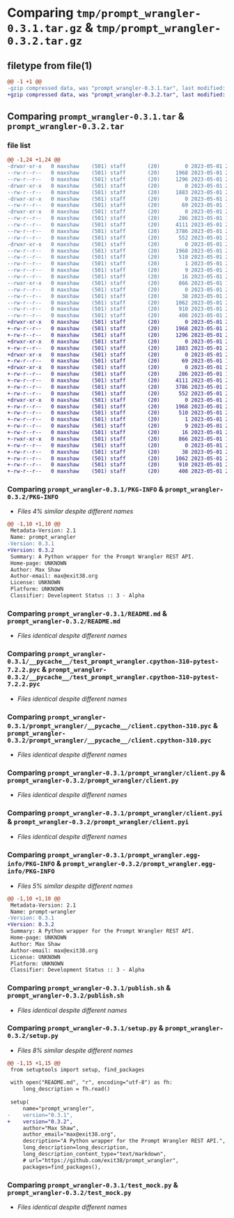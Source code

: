 # Comparing `tmp/prompt_wrangler-0.3.1.tar.gz` & `tmp/prompt_wrangler-0.3.2.tar.gz`

## filetype from file(1)

```diff
@@ -1 +1 @@
-gzip compressed data, was "prompt_wrangler-0.3.1.tar", last modified: Mon May  1 21:44:35 2023, max compression
+gzip compressed data, was "prompt_wrangler-0.3.2.tar", last modified: Mon May  1 21:58:35 2023, max compression
```

## Comparing `prompt_wrangler-0.3.1.tar` & `prompt_wrangler-0.3.2.tar`

### file list

```diff
@@ -1,24 +1,24 @@
-drwxr-xr-x   0 maxshaw    (501) staff       (20)        0 2023-05-01 21:44:35.550574 prompt_wrangler-0.3.1/
--rw-r--r--   0 maxshaw    (501) staff       (20)     1968 2023-05-01 21:44:35.550415 prompt_wrangler-0.3.1/PKG-INFO
--rw-r--r--   0 maxshaw    (501) staff       (20)     1296 2023-05-01 21:43:34.000000 prompt_wrangler-0.3.1/README.md
-drwxr-xr-x   0 maxshaw    (501) staff       (20)        0 2023-05-01 21:44:35.548519 prompt_wrangler-0.3.1/__pycache__/
--rw-r--r--   0 maxshaw    (501) staff       (20)     1883 2023-05-01 20:47:14.000000 prompt_wrangler-0.3.1/__pycache__/test_prompt_wrangler.cpython-310-pytest-7.2.2.pyc
-drwxr-xr-x   0 maxshaw    (501) staff       (20)        0 2023-05-01 21:44:35.548949 prompt_wrangler-0.3.1/prompt_wrangler/
--rw-r--r--   0 maxshaw    (501) staff       (20)       69 2023-05-01 14:12:42.000000 prompt_wrangler-0.3.1/prompt_wrangler/__init__.py
-drwxr-xr-x   0 maxshaw    (501) staff       (20)        0 2023-05-01 21:44:35.550046 prompt_wrangler-0.3.1/prompt_wrangler/__pycache__/
--rw-r--r--   0 maxshaw    (501) staff       (20)      286 2023-05-01 14:12:45.000000 prompt_wrangler-0.3.1/prompt_wrangler/__pycache__/__init__.cpython-310.pyc
--rw-r--r--   0 maxshaw    (501) staff       (20)     4111 2023-05-01 21:03:40.000000 prompt_wrangler-0.3.1/prompt_wrangler/__pycache__/client.cpython-310.pyc
--rw-r--r--   0 maxshaw    (501) staff       (20)     3786 2023-05-01 21:03:28.000000 prompt_wrangler-0.3.1/prompt_wrangler/client.py
--rw-r--r--   0 maxshaw    (501) staff       (20)      552 2023-05-01 20:51:29.000000 prompt_wrangler-0.3.1/prompt_wrangler/client.pyi
-drwxr-xr-x   0 maxshaw    (501) staff       (20)        0 2023-05-01 21:44:35.549720 prompt_wrangler-0.3.1/prompt_wrangler.egg-info/
--rw-r--r--   0 maxshaw    (501) staff       (20)     1968 2023-05-01 21:44:35.000000 prompt_wrangler-0.3.1/prompt_wrangler.egg-info/PKG-INFO
--rw-r--r--   0 maxshaw    (501) staff       (20)      510 2023-05-01 21:44:35.000000 prompt_wrangler-0.3.1/prompt_wrangler.egg-info/SOURCES.txt
--rw-r--r--   0 maxshaw    (501) staff       (20)        1 2023-05-01 21:44:35.000000 prompt_wrangler-0.3.1/prompt_wrangler.egg-info/dependency_links.txt
--rw-r--r--   0 maxshaw    (501) staff       (20)        9 2023-05-01 21:44:35.000000 prompt_wrangler-0.3.1/prompt_wrangler.egg-info/requires.txt
--rw-r--r--   0 maxshaw    (501) staff       (20)       16 2023-05-01 21:44:35.000000 prompt_wrangler-0.3.1/prompt_wrangler.egg-info/top_level.txt
--rwxr-xr-x   0 maxshaw    (501) staff       (20)      866 2023-05-01 14:35:01.000000 prompt_wrangler-0.3.1/publish.sh
--rw-r--r--   0 maxshaw    (501) staff       (20)        0 2023-05-01 20:47:41.000000 prompt_wrangler-0.3.1/run_prompt.py
--rw-r--r--   0 maxshaw    (501) staff       (20)       38 2023-05-01 21:44:35.550639 prompt_wrangler-0.3.1/setup.cfg
--rw-r--r--   0 maxshaw    (501) staff       (20)     1062 2023-05-01 21:44:35.000000 prompt_wrangler-0.3.1/setup.py
--rw-r--r--   0 maxshaw    (501) staff       (20)      910 2023-05-01 21:04:37.000000 prompt_wrangler-0.3.1/test_mock.py
--rw-r--r--   0 maxshaw    (501) staff       (20)      408 2023-05-01 21:40:20.000000 prompt_wrangler-0.3.1/test_real.py
+drwxr-xr-x   0 maxshaw    (501) staff       (20)        0 2023-05-01 21:58:35.813295 prompt_wrangler-0.3.2/
+-rw-r--r--   0 maxshaw    (501) staff       (20)     1968 2023-05-01 21:58:35.813130 prompt_wrangler-0.3.2/PKG-INFO
+-rw-r--r--   0 maxshaw    (501) staff       (20)     1296 2023-05-01 21:43:34.000000 prompt_wrangler-0.3.2/README.md
+drwxr-xr-x   0 maxshaw    (501) staff       (20)        0 2023-05-01 21:58:35.811365 prompt_wrangler-0.3.2/__pycache__/
+-rw-r--r--   0 maxshaw    (501) staff       (20)     1883 2023-05-01 20:47:14.000000 prompt_wrangler-0.3.2/__pycache__/test_prompt_wrangler.cpython-310-pytest-7.2.2.pyc
+drwxr-xr-x   0 maxshaw    (501) staff       (20)        0 2023-05-01 21:58:35.811840 prompt_wrangler-0.3.2/prompt_wrangler/
+-rw-r--r--   0 maxshaw    (501) staff       (20)       69 2023-05-01 14:12:42.000000 prompt_wrangler-0.3.2/prompt_wrangler/__init__.py
+drwxr-xr-x   0 maxshaw    (501) staff       (20)        0 2023-05-01 21:58:35.812889 prompt_wrangler-0.3.2/prompt_wrangler/__pycache__/
+-rw-r--r--   0 maxshaw    (501) staff       (20)      286 2023-05-01 14:12:45.000000 prompt_wrangler-0.3.2/prompt_wrangler/__pycache__/__init__.cpython-310.pyc
+-rw-r--r--   0 maxshaw    (501) staff       (20)     4111 2023-05-01 21:03:40.000000 prompt_wrangler-0.3.2/prompt_wrangler/__pycache__/client.cpython-310.pyc
+-rw-r--r--   0 maxshaw    (501) staff       (20)     3786 2023-05-01 21:03:28.000000 prompt_wrangler-0.3.2/prompt_wrangler/client.py
+-rw-r--r--   0 maxshaw    (501) staff       (20)      552 2023-05-01 20:51:29.000000 prompt_wrangler-0.3.2/prompt_wrangler/client.pyi
+drwxr-xr-x   0 maxshaw    (501) staff       (20)        0 2023-05-01 21:58:35.812599 prompt_wrangler-0.3.2/prompt_wrangler.egg-info/
+-rw-r--r--   0 maxshaw    (501) staff       (20)     1968 2023-05-01 21:58:35.000000 prompt_wrangler-0.3.2/prompt_wrangler.egg-info/PKG-INFO
+-rw-r--r--   0 maxshaw    (501) staff       (20)      510 2023-05-01 21:58:35.000000 prompt_wrangler-0.3.2/prompt_wrangler.egg-info/SOURCES.txt
+-rw-r--r--   0 maxshaw    (501) staff       (20)        1 2023-05-01 21:58:35.000000 prompt_wrangler-0.3.2/prompt_wrangler.egg-info/dependency_links.txt
+-rw-r--r--   0 maxshaw    (501) staff       (20)        9 2023-05-01 21:58:35.000000 prompt_wrangler-0.3.2/prompt_wrangler.egg-info/requires.txt
+-rw-r--r--   0 maxshaw    (501) staff       (20)       16 2023-05-01 21:58:35.000000 prompt_wrangler-0.3.2/prompt_wrangler.egg-info/top_level.txt
+-rwxr-xr-x   0 maxshaw    (501) staff       (20)      866 2023-05-01 14:35:01.000000 prompt_wrangler-0.3.2/publish.sh
+-rw-r--r--   0 maxshaw    (501) staff       (20)        0 2023-05-01 20:47:41.000000 prompt_wrangler-0.3.2/run_prompt.py
+-rw-r--r--   0 maxshaw    (501) staff       (20)       38 2023-05-01 21:58:35.813351 prompt_wrangler-0.3.2/setup.cfg
+-rw-r--r--   0 maxshaw    (501) staff       (20)     1062 2023-05-01 21:58:35.000000 prompt_wrangler-0.3.2/setup.py
+-rw-r--r--   0 maxshaw    (501) staff       (20)      910 2023-05-01 21:04:37.000000 prompt_wrangler-0.3.2/test_mock.py
+-rw-r--r--   0 maxshaw    (501) staff       (20)      408 2023-05-01 21:40:20.000000 prompt_wrangler-0.3.2/test_real.py
```

### Comparing `prompt_wrangler-0.3.1/PKG-INFO` & `prompt_wrangler-0.3.2/PKG-INFO`

 * *Files 4% similar despite different names*

```diff
@@ -1,10 +1,10 @@
 Metadata-Version: 2.1
 Name: prompt_wrangler
-Version: 0.3.1
+Version: 0.3.2
 Summary: A Python wrapper for the Prompt Wrangler REST API.
 Home-page: UNKNOWN
 Author: Max Shaw
 Author-email: max@exit38.org
 License: UNKNOWN
 Platform: UNKNOWN
 Classifier: Development Status :: 3 - Alpha
```

### Comparing `prompt_wrangler-0.3.1/README.md` & `prompt_wrangler-0.3.2/README.md`

 * *Files identical despite different names*

### Comparing `prompt_wrangler-0.3.1/__pycache__/test_prompt_wrangler.cpython-310-pytest-7.2.2.pyc` & `prompt_wrangler-0.3.2/__pycache__/test_prompt_wrangler.cpython-310-pytest-7.2.2.pyc`

 * *Files identical despite different names*

### Comparing `prompt_wrangler-0.3.1/prompt_wrangler/__pycache__/client.cpython-310.pyc` & `prompt_wrangler-0.3.2/prompt_wrangler/__pycache__/client.cpython-310.pyc`

 * *Files identical despite different names*

### Comparing `prompt_wrangler-0.3.1/prompt_wrangler/client.py` & `prompt_wrangler-0.3.2/prompt_wrangler/client.py`

 * *Files identical despite different names*

### Comparing `prompt_wrangler-0.3.1/prompt_wrangler/client.pyi` & `prompt_wrangler-0.3.2/prompt_wrangler/client.pyi`

 * *Files identical despite different names*

### Comparing `prompt_wrangler-0.3.1/prompt_wrangler.egg-info/PKG-INFO` & `prompt_wrangler-0.3.2/prompt_wrangler.egg-info/PKG-INFO`

 * *Files 5% similar despite different names*

```diff
@@ -1,10 +1,10 @@
 Metadata-Version: 2.1
 Name: prompt-wrangler
-Version: 0.3.1
+Version: 0.3.2
 Summary: A Python wrapper for the Prompt Wrangler REST API.
 Home-page: UNKNOWN
 Author: Max Shaw
 Author-email: max@exit38.org
 License: UNKNOWN
 Platform: UNKNOWN
 Classifier: Development Status :: 3 - Alpha
```

### Comparing `prompt_wrangler-0.3.1/publish.sh` & `prompt_wrangler-0.3.2/publish.sh`

 * *Files identical despite different names*

### Comparing `prompt_wrangler-0.3.1/setup.py` & `prompt_wrangler-0.3.2/setup.py`

 * *Files 8% similar despite different names*

```diff
@@ -1,15 +1,15 @@
 from setuptools import setup, find_packages
 
 with open("README.md", "r", encoding="utf-8") as fh:
     long_description = fh.read()
 
 setup(
     name="prompt_wrangler",
-    version="0.3.1",
+    version="0.3.2",
     author="Max Shaw",
     author_email="max@exit38.org",
     description="A Python wrapper for the Prompt Wrangler REST API.",
     long_description=long_description,
     long_description_content_type="text/markdown",
     # url="https://github.com/exit38/prompt_wrangler",
     packages=find_packages(),
```

### Comparing `prompt_wrangler-0.3.1/test_mock.py` & `prompt_wrangler-0.3.2/test_mock.py`

 * *Files identical despite different names*

